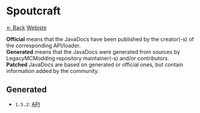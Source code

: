 # Spoutcraft

[<- Back](https://legacymcmodding.github.io/Modding-API-JavaDocs) [Webiste](https://spout.org)

**Official** means that the JavaDocs have been published by the creator(-s) of the corresponding API/loader.<br>
**Generated** means that the JavaDocs were generated from sources by LegacyMCModding repository maintainer(-s) and/or contributors.<br>
**Patched** JavaDocs are based on generated or official ones, but contain information added by the community.  

## Generated
* `1.5.2`: [API](./generated/1.5.2/index.html)
